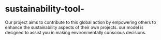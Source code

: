 # sustainability-tool-
Our project aims to contribute to this global action by empowering others to enhance the sustainability aspects of their own projects. our model is designed to assist you in making environmentally conscious decisions.
